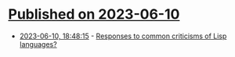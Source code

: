 # [Published on 2023-06-10](index.md)

* [2023-06-10, 18:48:15](https://lobste.rs/s/qgdjni/responses_common_criticisms_lisp) - [Responses to common criticisms of Lisp languages?](https://racket.discourse.group/t/responses-to-common-criticisms-of-lisp-languages/1986)
